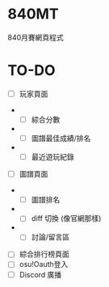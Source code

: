 # 840MT
 840月賽網頁程式

# TO-DO
- [ ] 玩家頁面
- - [ ] 綜合分數
- - [ ] 圖譜最佳成績/排名
- - [ ] 最近遊玩紀錄
- [ ] 圖譜頁面
- - [ ] 圖譜排名
- - [ ] diff 切換 (像官網那樣)
- - [ ] 討論/留言區
- [ ] 綜合排行榜頁面
- [ ] osu!Oauth登入
- [ ] Discord  廣播
